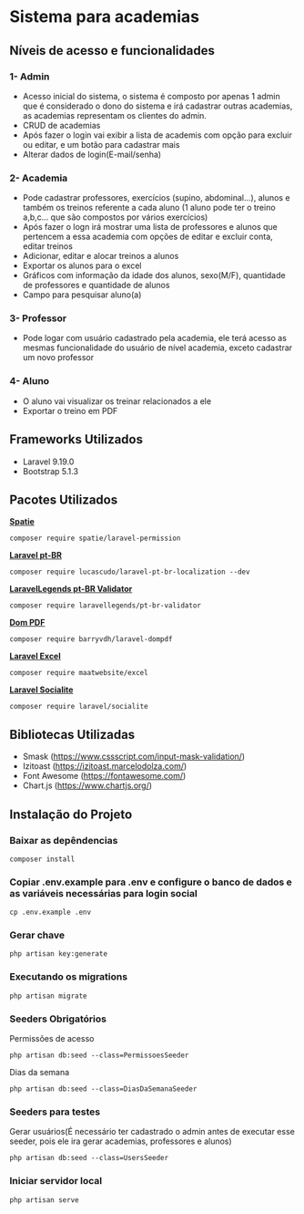 # Sistema para academias

## Níveis de acesso e funcionalidades

### 1- Admin

-   Acesso inicial do sistema, o sistema é composto por apenas 1 admin que é considerado o dono do sistema e irá cadastrar outras academias, as academias representam os clientes do admin.
-   CRUD de academias
-   Após fazer o login vai exibir a lista de academis com opção para excluir ou editar, e um botão para cadastrar mais
-   Alterar dados de login(E-mail/senha)

### 2- Academia

-   Pode cadastrar professores, exercícios (supino, abdominal...), alunos e também os treinos referente a cada aluno (1 aluno pode ter o treino a,b,c... que são compostos por vários exercícios)
-   Após fazer o logn irá mostrar uma lista de professores e alunos que pertencem a essa academia com opções de editar e excluir conta, editar treinos
-   Adicionar, editar e alocar treinos a alunos
-   Exportar os alunos para o excel
-   Gráficos com informação da idade dos alunos, sexo(M/F), quantidade de professores e quantidade de alunos
-   Campo para pesquisar aluno(a)

### 3- Professor

-   Pode logar com usuário cadastrado pela academia, ele terá acesso as mesmas funcionalidade do usuário de nível academia, exceto cadastrar um novo professor

### 4- Aluno

-   O aluno vai visualizar os treinar relacionados a ele
-   Exportar o treino em PDF

## Frameworks Utilizados

-   Laravel 9.19.0
-   Bootstrap 5.1.3

## Pacotes Utilizados

**[Spatie](https://spatie.be/docs/laravel-permission/v5/installation-laravel)**

```
composer require spatie/laravel-permission
```

**[Laravel pt-BR](https://github.com/lucascudo/laravel-pt-BR-localization)**

```
composer require lucascudo/laravel-pt-br-localization --dev
```

**[LaravelLegends pt-BR Validator](https://github.com/LaravelLegends/pt-br-validator)**

```
composer require laravellegends/pt-br-validator
```

**[Dom PDF](https://spatie.be/docs/laravel-permission/v5/installation-laravel)**

```
composer require barryvdh/laravel-dompdf
```

**[Laravel Excel](https://laravel-excel.com/)**

```
composer require maatwebsite/excel
```

**[Laravel Socialite](https://laravel.com/docs/8.x/socialite)**

```
composer require laravel/socialite
```

## Bibliotecas Utilizadas

-   Smask (https://www.cssscript.com/input-mask-validation/)
-   Izitoast (https://izitoast.marcelodolza.com/)
-   Font Awesome (https://fontawesome.com/)
-   Chart.js (https://www.chartjs.org/)

## Instalação do Projeto

### Baixar as depêndencias

```
composer install
```

### Copiar .env.example para .env e configure o banco de dados e as variáveis necessárias para login social

```
cp .env.example .env
```

### Gerar chave

```
php artisan key:generate
```

### Executando os migrations

```
php artisan migrate
```

### Seeders Obrigatórios

Permissões de acesso

```
php artisan db:seed --class=PermissoesSeeder
```

Dias da semana

```
php artisan db:seed --class=DiasDaSemanaSeeder
```

### Seeders para testes

Gerar usuários(É necessário ter cadastrado o admin antes de executar esse seeder, pois ele ira gerar academias, professores e alunos)

```
php artisan db:seed --class=UsersSeeder
```

### Iniciar servidor local

```
php artisan serve
```

